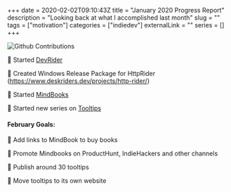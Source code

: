 +++ 
date = 2020-02-02T09:10:43Z
title = "January 2020 Progress Report"
description = "Looking back at what I accomplished last month"
slug = "" 
tags = ["motivation"]
categories = ["indiedev"]
externalLink = ""
series = []
+++

![Github Contributions](/images/022/jan2020-github.png)

🚀 Started [DevRider](https://www.deskriders.dev/projects/dev-rider/)

🚀 Created Windows Release Package for HttpRider (https://www.deskriders.dev/projects/http-rider/)

🚀 Started [MindBooks](https://www.deskriders.dev/projects/mind-books-club/)

🚀 Started new series on [Tooltips](https://www.deskriders.dev/categories/tooltips/)

#### February Goals:

📝 Add links to MindBook to buy books

📝 Promote Mindbooks on ProductHunt, IndieHackers and other channels

📝 Publish around 30 tooltips

📝 Move tooltips to its own website
